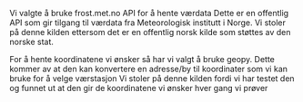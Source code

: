 Vi valgte å bruke frost.met.no API for å hente værdata
Dette er en offentlig API som gir tilgang til værdata fra Meteorologisk institutt i Norge.
Vi stoler på denne kilden ettersom det er en offentlig norsk kilde som støttes av den norske stat.

For å hente koordinatene vi ønsker så har vi valgt å bruke geopy.
Dette kommer av at den kan konvertere en adresse/by til koordinater som vi kan bruke for å velge værstasjon
Vi stoler på denne kilden fordi vi har testet den og funnet ut at den gir de koordinatene vi ønsker hver gang vi prøver